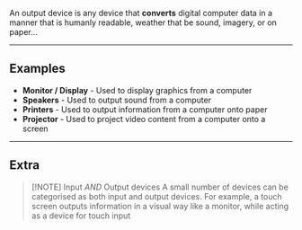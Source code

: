 An output device is any device that **converts** digital computer data in a manner that is humanly readable, weather that be sound, imagery, or on paper...

-----
## Examples
- **Monitor / Display** - Used to display graphics from a computer
- **Speakers** - Used to output sound from a computer 
- **Printers** - Used to output information from a computer onto paper
- **Projector** - Used to project video content from a computer onto a screen

-----
## Extra
> [!NOTE] Input *AND* Output devices
> A small number of devices can be categorised as both input and output devices. For example, a touch screen outputs information in a visual way like a monitor, while acting as a device for touch input